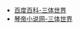 - [百度百科-三体世界](https://baike.baidu.com/item/%E4%B8%89%E4%BD%93%E4%B8%96%E7%95%8C/19740113)
- [琴帝小说网-三体世界](https://www.qindi.net/read/santishijie/)
